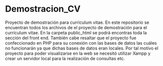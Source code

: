 # Demostracion_CV
Proyecto de demostración para currículum vitae.
En este repositorio se encuentran todos los archivos de el proyecto de demostración para el currículum vitae. En la carpeta public_html se podrá encontras toda la sección del
front end. 
También cabe resaltar que el proyecto fue confeccionado en PHP para su conexión con las bases de datos las cuáles no funcionarán ya que dichas bases de datos eran locales. 
Por tal motivo el proyecto para poder visualizarse en la web se necesitó utilizar Xampp y crear un servidor local para la realización de consultas etc.
